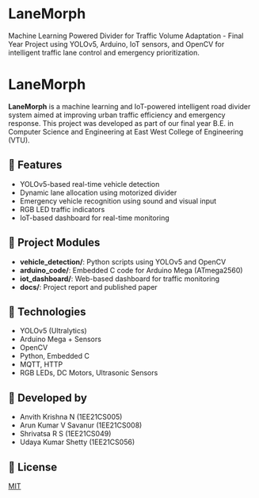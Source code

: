# LaneMorph
Machine Learning Powered Divider for Traffic Volume Adaptation - Final Year Project using YOLOv5, Arduino, IoT sensors, and OpenCV for intelligent traffic lane control and emergency prioritization.

# LaneMorph

**LaneMorph** is a machine learning and IoT-powered intelligent road divider system aimed at improving urban traffic efficiency and emergency response. This project was developed as part of our final year B.E. in Computer Science and Engineering at East West College of Engineering (VTU).

## 🧠 Features
- YOLOv5-based real-time vehicle detection
- Dynamic lane allocation using motorized divider
- Emergency vehicle recognition using sound and visual input
- RGB LED traffic indicators
- IoT-based dashboard for real-time monitoring

## 📂 Project Modules
- **vehicle_detection/**: Python scripts using YOLOv5 and OpenCV
- **arduino_code/**: Embedded C code for Arduino Mega (ATmega2560)
- **iot_dashboard/**: Web-based dashboard for traffic monitoring
- **docs/**: Project report and published paper

## 🔧 Technologies
- YOLOv5 (Ultralytics)
- Arduino Mega + Sensors
- OpenCV
- Python, Embedded C
- MQTT, HTTP
- RGB LEDs, DC Motors, Ultrasonic Sensors

## 🏫 Developed by
- Anvith Krishna N (1EE21CS005)
- Arun Kumar V Savanur (1EE21CS008)
- Shrivatsa R S (1EE21CS049)
- Udaya Kumar Shetty (1EE21CS056)

## 📝 License
[MIT](./LICENSE)
